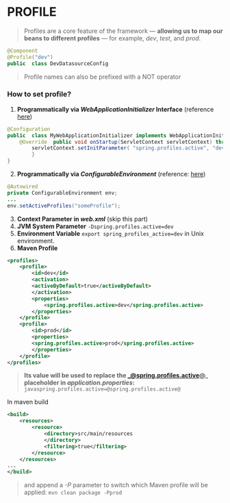 # PROFILE
> Profiles are a core feature of the framework — **allowing us to map our beans to different profiles** — for example, _dev_, _test_, and _prod_.

```java
@Component  
@Profile("dev")  
public  class DevDatasourceConfig
```

> Profile names can also be prefixed with a NOT operator

### How to set profile?
1. **Programmatically via  _WebApplicationInitializer_  Interface** (reference [here](https://www.baeldung.com/spring-profiles#1-programmatically-via-webapplicationinitializer-interface))
```java
@Configuration  
public  class MyWebApplicationInitializer implements WebApplicationInitializer { 
	@Override  public void onStartup(ServletContext servletContext) throws ServletException { 
		servletContext.setInitParameter( "spring.profiles.active", "dev"); 
		} 
}
```
2. **Programmatically via  _ConfigurableEnvironment_** (reference: [here](https://www.baeldung.com/spring-profiles#2-programmatically-via-configurableenvironment))

```java
@Autowired  
private ConfigurableEnvironment env; 
... 
env.setActiveProfiles("someProfile");
```
3. **Context Parameter in  _web.xml_** (skip this part)
4. **JVM System Parameter**
`-Dspring.profiles.active=dev`
5. **Environment Variable**
`export spring_profiles_active=dev` in Unix environment.
6.  **Maven Profile**
```xml
<profiles>  
	<profile>  
		<id>dev</id>  
		<activation>  	
		<activeByDefault>true</activeByDefault>  
		</activation>  
		<properties>  
			<spring.profiles.active>dev</spring.profiles.active>  
		</properties>  
	</profile>  
	<profile>  
		<id>prod</id>  
		<properties>  	
		<spring.profiles.active>prod</spring.profiles.active>  
		</properties>  
	</profile>  
</profiles>
```
> **Its value will be used to replace the  _@spring.profiles.active@_ placeholder in  _application.properties_:**  
> ```javaspring.profiles.active=@spring.profiles.active@```

In maven build
```xml
<build>  
	<resources>  
		<resource>  
			<directory>src/main/resources
			</directory>  
			<filtering>true</filtering>  
		</resource>  
	</resources> 
... 
</build>
```

> and append a  _-P_  parameter to switch which Maven profile will be applied: `mvn clean package -Pprod`
<!--stackedit_data:
eyJoaXN0b3J5IjpbLTE1ODQ0MTIyNzldfQ==
-->